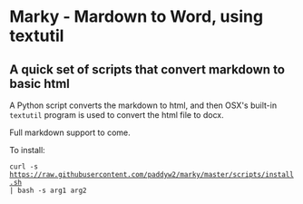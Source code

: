 # Marky - Mardown to Word, using textutil
## A quick set of scripts that convert markdown to basic html
A Python script converts the markdown to html, and then OSX's built-in <code>textutil</code> program is used to convert the html file to docx.

Full markdown support to come.

To install:

<code>curl -s https://raw.githubusercontent.com/paddyw2/marky/master/scripts/install.sh | bash -s arg1 arg2</code>
